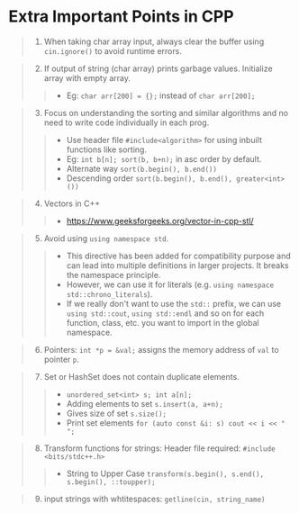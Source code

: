 # Extra Important Points in CPP

>  1. When taking char array input, always clear the buffer using `cin.ignore()` to avoid runtime errors. 

>  2. If output of string (char array) prints garbage values. Initialize array with empty array.
>> - Eg: `char arr[200] = {};` instead of `char arr[200];`

>  3. Focus on understanding the sorting and similar algorithms and no need to write code individually in each prog.
>> - Use header file `#include<algorithm>` for using inbuilt functions like sorting.
>> - Eg: `int b[n]; sort(b, b+n);` in asc order by default.
>> - Alternate way `sort(b.begin(), b.end())`
>> - Descending order `sort(b.begin(), b.end(), greater<int>())`

>  4. Vectors in C++
>> - https://www.geeksforgeeks.org/vector-in-cpp-stl/

>  5. Avoid using `using namespace std`. 
>> - This directive has been added for compatibility purpose and can lead into multiple definitions in larger projects. It breaks the namespace principle.  
>> - However, we can use it for literals (e.g. `using namespace std::chrono_literals`). 
>> - If we really don't want to use the `std::` prefix, we can use `using std::cout`, `using std::endl` and so on for each function, class, etc. you want to import in the global namespace.

>  6. Pointers: `int *p = &val;`  assigns the memory address of `val` to pointer `p`.

>  7. Set or HashSet does not contain duplicate elements. 
>> - `unordered_set<int> s; int a[n];`
>> - Adding elements to set `s.insert(a, a+n);`
>> - Gives size of set `s.size();`
>> - Print set elements `for (auto const &i: s) cout << i << " ";`

>  8. Transform functions for strings: Header file required: `#include <bits/stdc++.h>`
>> - String to Upper Case `transform(s.begin(), s.end(), s.begin(), ::toupper);`

>  9. input strings with whtitespaces: `getline(cin, string_name)`
    	   

